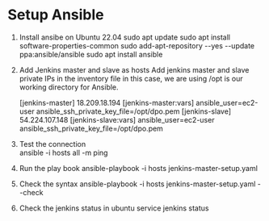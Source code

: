 
# Setup Ansible
1. Install ansibe on Ubuntu 22.04 
   sudo apt update
   sudo apt install software-properties-common
   sudo add-apt-repository --yes --update ppa:ansible/ansible
   sudo apt install ansible


2. Add Jenkins master and slave as hosts 
Add jenkins master and slave private IPs in the inventory file 
in this case, we are using /opt is our working directory for Ansible. 
   
    [jenkins-master]
    18.209.18.194
    [jenkins-master:vars]
    ansible_user=ec2-user
    ansible_ssh_private_key_file=/opt/dpo.pem
    [jenkins-slave]
    54.224.107.148
    [jenkins-slave:vars]
    ansible_user=ec2-user
    ansible_ssh_private_key_file=/opt/dpo.pem
   

1. Test the connection  
   ansible -i hosts all -m ping 
2. Run the play book
ansible-playbook -i hosts jenkins-master-setup.yaml
 3. Check the syntax
 ansible-playbook -i hosts jenkins-master-setup.yaml --check
 4. Check the jenkins status in ubuntu
 service jenkins status
